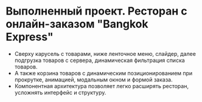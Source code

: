 # Выполненный проект. Ресторан с онлайн-заказом "Bangkok Express"
- Сверху карусель с товарами, ниже ленточное меню, слайдер, далее подгрузка товаров с сервера, динамическая фильтрация списка товаров.
- А также корзина товаров с динамическим позиционированием при прокрутке, анимацией, модальным окном и формой заказа.
- Компонентная архитектура позволяет легко расширять ресторан, усложнять интерфейс и структуру.
